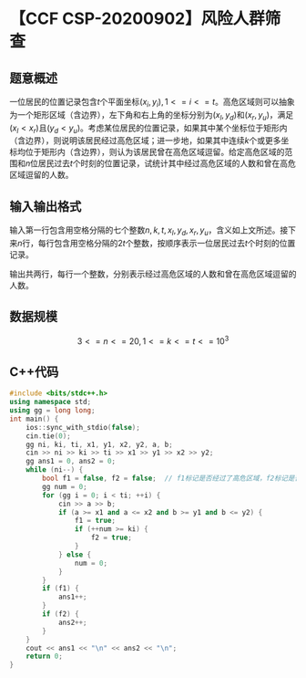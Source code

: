 # 【CCF CSP-20200902】风险人群筛查

## 题意概述

一位居民的位置记录包含$t$个平面坐标$(x_i,y_i), 1<=i<=t$。高危区域则可以抽象为一个矩形区域（含边界），左下角和右上角的坐标分别为$(x_l,y_d)$和$(x_r,y_u)$，满足$(x_l<x_r)$且$(y_d<y_u)$。考虑某位居民的位置记录，如果其中某个坐标位于矩形内（含边界），则说明该居民经过高危区域；进一步地，如果其中连续$k$个或更多坐标均位于矩形内（含边界），则认为该居民曾在高危区域逗留。给定高危区域的范围和$n$位居民过去$t$个时刻的位置记录，试统计其中经过高危区域的人数和曾在高危区域逗留的人数。

## 输入输出格式

输入第一行包含用空格分隔的七个整数$n,k,t,x_l,y_d,x_r,y_u$，含义如上文所述。接下来$n$行，每行包含用空格分隔的$2t$个整数，按顺序表示一位居民过去$t$个时刻的位置记录。

输出共两行，每行一个整数，分别表示经过高危区域的人数和曾在高危区域逗留的人数。

## 数据规模

$$3<=n<=20, 1<=k<=t<=10^3$$

## C++代码

```cpp
#include <bits/stdc++.h>
using namespace std;
using gg = long long;
int main() {
    ios::sync_with_stdio(false);
    cin.tie(0);
    gg ni, ki, ti, x1, y1, x2, y2, a, b;
    cin >> ni >> ki >> ti >> x1 >> y1 >> x2 >> y2;
    gg ans1 = 0, ans2 = 0;
    while (ni--) {
        bool f1 = false, f2 = false;  // f1标记是否经过了高危区域，f2标记是否在高危区域逗留
        gg num = 0;
        for (gg i = 0; i < ti; ++i) {
            cin >> a >> b;
            if (a >= x1 and a <= x2 and b >= y1 and b <= y2) {
                f1 = true;
                if (++num >= ki) {
                    f2 = true;
                }
            } else {
                num = 0;
            }
        }
        if (f1) {
            ans1++;
        }
        if (f2) {
            ans2++;
        }
    }
    cout << ans1 << "\n" << ans2 << "\n";
    return 0;
}
```
